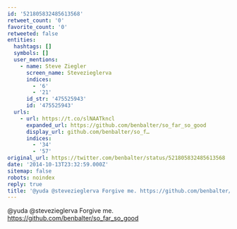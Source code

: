```yaml
---
id: '521805832485613568'
retweet_count: '0'
favorite_count: '0'
retweeted: false
entities:
  hashtags: []
  symbols: []
  user_mentions:
    - name: Steve Ziegler
      screen_name: Stevezieglerva
      indices:
        - '6'
        - '21'
      id_str: '475525943'
      id: '475525943'
  urls:
    - url: https://t.co/slNAATkncl
      expanded_url: https://github.com/benbalter/so_far_so_good
      display_url: github.com/benbalter/so_f…
      indices:
        - '34'
        - '57'
original_url: https://twitter.com/benbalter/status/521805832485613568
date: '2014-10-13T23:32:59.000Z'
sitemap: false
robots: noindex
reply: true
title: '@yuda @stevezieglerva Forgive me. https://github.com/benbalter/so_far_so_good'
---
```


@yuda @stevezieglerva Forgive me. https://github.com/benbalter/so_far_so_good